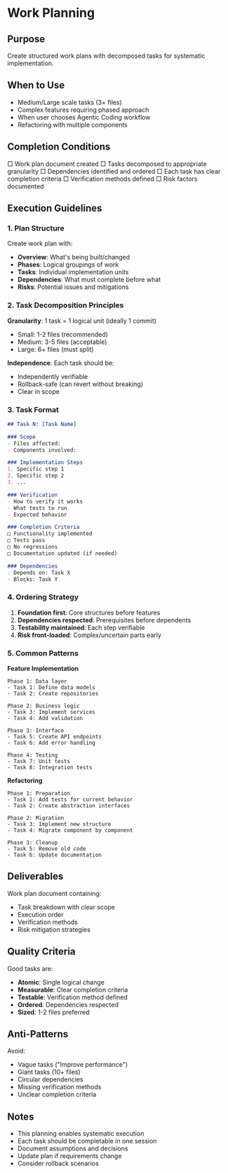 # Work Planning

## Purpose

Create structured work plans with decomposed tasks for systematic implementation.

## When to Use

- Medium/Large scale tasks (3+ files)
- Complex features requiring phased approach
- When user chooses Agentic Coding workflow
- Refactoring with multiple components

## Completion Conditions

□ Work plan document created
□ Tasks decomposed to appropriate granularity
□ Dependencies identified and ordered
□ Each task has clear completion criteria
□ Verification methods defined
□ Risk factors documented

## Execution Guidelines

### 1. Plan Structure

Create work plan with:
- **Overview**: What's being built/changed
- **Phases**: Logical groupings of work
- **Tasks**: Individual implementation units
- **Dependencies**: What must complete before what
- **Risks**: Potential issues and mitigations

### 2. Task Decomposition Principles

**Granularity**: 1 task = 1 logical unit (ideally 1 commit)
- Small: 1-2 files (recommended)
- Medium: 3-5 files (acceptable)
- Large: 6+ files (must split)

**Independence**: Each task should be:
- Independently verifiable
- Rollback-safe (can revert without breaking)
- Clear in scope

### 3. Task Format

```markdown
## Task N: [Task Name]

### Scope
- Files affected:
- Components involved:

### Implementation Steps
1. Specific step 1
2. Specific step 2
3. ...

### Verification
- How to verify it works
- What tests to run
- Expected behavior

### Completion Criteria
□ Functionality implemented
□ Tests pass
□ No regressions
□ Documentation updated (if needed)

### Dependencies
- Depends on: Task X
- Blocks: Task Y
```

### 4. Ordering Strategy

1. **Foundation first**: Core structures before features
2. **Dependencies respected**: Prerequisites before dependents
3. **Testability maintained**: Each step verifiable
4. **Risk front-loaded**: Complex/uncertain parts early

### 5. Common Patterns

**Feature Implementation**
```
Phase 1: Data layer
- Task 1: Define data models
- Task 2: Create repositories

Phase 2: Business logic
- Task 3: Implement services
- Task 4: Add validation

Phase 3: Interface
- Task 5: Create API endpoints
- Task 6: Add error handling

Phase 4: Testing
- Task 7: Unit tests
- Task 8: Integration tests
```

**Refactoring**
```
Phase 1: Preparation
- Task 1: Add tests for current behavior
- Task 2: Create abstraction interfaces

Phase 2: Migration
- Task 3: Implement new structure
- Task 4: Migrate component by component

Phase 3: Cleanup
- Task 5: Remove old code
- Task 6: Update documentation
```

## Deliverables

Work plan document containing:
- Task breakdown with clear scope
- Execution order
- Verification methods
- Risk mitigation strategies

## Quality Criteria

Good tasks are:
- **Atomic**: Single logical change
- **Measurable**: Clear completion criteria
- **Testable**: Verification method defined
- **Ordered**: Dependencies respected
- **Sized**: 1-2 files preferred

## Anti-Patterns

Avoid:
- Vague tasks ("Improve performance")
- Giant tasks (10+ files)
- Circular dependencies
- Missing verification methods
- Unclear completion criteria

## Notes

- This planning enables systematic execution
- Each task should be completable in one session
- Document assumptions and decisions
- Update plan if requirements change
- Consider rollback scenarios